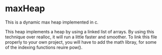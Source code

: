 # maxHeap
This is a dynamic max heap implemented in c.

This heap implements a heap by using a linked list of arrays. By using this 
technique over realloc, it will run a little faster and smoother. To link this 
file properly to your own project, you will have to add the math libray, for 
some of the indexing functions reuire pow().
